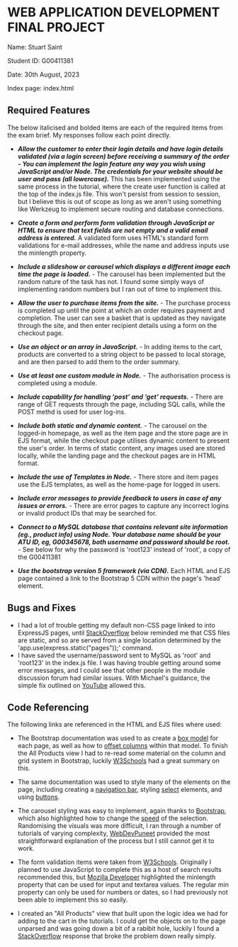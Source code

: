# WEB APPLICATION DEVELOPMENT FINAL PROJECT

Name: Stuart Saint

Student ID: G00411381

Date: 30th August, 2023

Index page: index.html

## Required Features

The below italicised and bolded items are each of the required items from the exam brief. My responses follow each point directly.

- **_Allow the customer to enter their login details and have login details validated (via a login screen) before receiving a summary of the order - You can implement the login feature any way you wish using JavaScript and/or Node. The credentials for your website should be user and pass (all lowercase)._** This has been implemented using the same process in the tutorial, where the create user function is called at the top of the index.js file. This won't persist from session to session, but I believe this is out of scope as long as we aren't using something like Werkzeug to implement secure routing and database connections.

- **_Create a form and perform form validation through JavaScript or HTML to ensure that text fields are not empty and a valid email address is entered._** A validated form uses HTML's standard form validations for e-mail addresses, while the name and address inputs use the minlength property.

- **_Include a slideshow or carousel which displays a different image each time the page is loaded._** - The carousel has been implemented but the random nature of the task has not. I found some simply ways of implementing random numbers but I ran out of time to implement this.

- **_Allow the user to purchase items from the site._** - The purchase process is completed up until the point at which an order requires payment and completion. The user can see a basket that is updated as they navigate through the site, and then enter recipient details using a form on the checkout page.

- **_Use an object or an array in JavaScript._** - In adding items to the cart, products are converted to a string object to be passed to local storage, and are then parsed to add them to the order summary.

- **_Use at least one custom module in Node._** - The authorisation process is completed using a module.

- **_Include capability for handling ‘post’ and ‘get’ requests._** - There are range of GET requests through the page, including SQL calls, while the POST methd is used for user log-ins.

- **_Include both static and dynamic content._** - The carousel on the logged-in homepage, as well as the item page and the store page are in EJS format, while the checkout page utilises dynamic content to present the user's order. In terms of static content, any images used are stored locally, while the landing page and the checkout pages are in HTML format.

- **_Include the use of Templates in Node._** - There store and item pages use the EJS templates, as well as the home-page for logged in users.

- **_Include error messages to provide feedback to users in case of any issues or errors._** - There are error pages to capture any incorrect logins or invalid product IDs that may be searched for.

- **_Connect to a MySQL database that contains relevant site information (eg., product info) using Node. Your database name should be your ATU ID, eg, G00345678, both username and password should be root._** -  See below for why the password is 'root123' instead of 'root', a copy of the G00411381

- **_Use the bootstrap version 5 framework (via CDN)._** Each HTML and EJS page contained a link to the Bootstrap 5 CDN within the page's 'head' element.

## Bugs and Fixes

- I had a lot of trouble getting my default non-CSS page linked to into ExpressJS pages, until [StackOverflow](https://stackoverflow.com/questions/24582338/how-can-i-include-css-files-using-node-express-and-ejs#24582622) below reminded me that CSS files are static, and so are served from a single location determined by the 'app.use(express.static("pages"));' command.
- I have saved the username/password sent to MySQL as 'root' and 'root123' in the index.js file. I was having trouble getting around some error messages, and I could see that other people in the module discussion forum had similar issues. With Michael's guidance, the simple fix outlined on [YouTube](https://youtu.be/W2TuIx2y4kw?si=SxXfN5TJfpBAzBl6) allowed this.

## Code Referencing

The following links are referenced in the HTML and EJS files where used:

- The Bootstrap documentation was used to as create a [box model](https://getbootstrap.com/docs/4.0/layout/grid/#how-it-works) for each page, as well as how to [offset columns](https://getbootstrap.com/docs/5.0/layout/columns/) within that model. To finish the All Products view I had to re-read some material on the column and grid system in Bootstrap, luckily [W3Schools](https://www.w3schools.com/bootstrap/bootstrap_grid_system.asp) had a great summary on this.

- The same documentation was used to style many of the elements on the page, including creating a [navigation bar](https://getbootstrap.com/docs/4.0/components/navbar/), styling [select](https://getbootstrap.com/docs/5.0/forms/select/) elements, and using [buttons](https://getbootstrap.com/docs/4.0/components/buttons/).

- The carousel styling was easy to implement, again thanks to [Bootstrap](https://getbootstrap.com/docs/4.0/components/carousel/), which also highlighted how to change the [speed](https://getbootstrap.com/docs/4.0/components/carousel/#options) of the selection. Randomising the visuals was more difficult, I ran through a number of tutorials of varying complexity, [WebDevPuneet](https://webdevpuneet.com/bootstrap-carousel-shuffle-slides/#gsc.tab=0) provided the most straightforward explanation of the process but I still cannot get it to work.

- The form validation items were taken from [W3Schools](https://www.w3schools.com/howto/howto_js_validation_empty_input.asp). Originally I planned to use JavaScript to complete this as a host of search results recommended this, but [Mozilla Developer](https://developer.mozilla.org/en-US/docs/Web/HTML/Attributes/minlength) highlighted the minlength property that can be used for input and textarea values. The regular min property can only be used for numbers or dates, so I had previously not been able to implement this so easily.

- I created an "All Products" view that built upon the logic idea we had for adding to the cart in the tutorials. I could get the objects on to the page unparsed and was going down a bit of a rabibit hole, luckily I found a [StackOverflow](https://stackoverflow.com/questions/46632181/how-to-create-html-table-dynamically-from-database-with-node-js-and-express) response that broke the problem down really simply.
